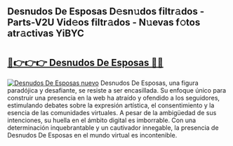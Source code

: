 ## Desnudos De Esposas D𝚎sn𝚞dos filtr𝚊dos - Parts-V2U Vid𝚎os filtr𝚊dos - N𝚞evas f𝚘tos atr𝚊ctivas YiBYC

# <h2><a href="http://mbcr5ay.tromn.icu/?c=Desnudos+De+Esposas">🔗👉👉👉 Desnudos De Esposas 🔗🔗</a></h2>

[![Desnudos De Esposas nuevo](https://i.imgur.com/pEAQMta.gif)](http://mbcr5ay.tromn.icu/?c=Desnudos+De+Esposas)
Desnudos De Esposas, una figura paradójica y desafiante, se resiste a ser encasillada. Su enfoque único para construir una presencia en la web ha atraído y ofendido a los seguidores, estimulando debates sobre la expresión artística, el consentimiento y la esencia de las comunidades virtuales. A pesar de la ambigüedad de sus intenciones, su huella en el ámbito digital es imborrable. Con una determinación inquebrantable y un cautivador innegable, la presencia de Desnudos De Esposas en el mundo virtual es incontenible.
